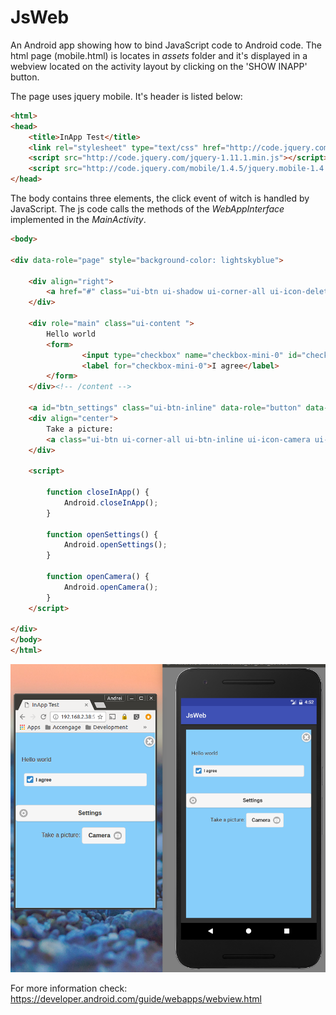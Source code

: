 # JsWeb
An Android app showing how to bind JavaScript code to Android code. The html page (mobile.html) is locates in *assets* folder and it's displayed in a webview located on the activity layout by clicking on the 'SHOW INAPP' button.

The page uses jquery mobile. It's header is listed below:

```html
<html>
<head>
    <title>InApp Test</title>
    <link rel="stylesheet" type="text/css" href="http://code.jquery.com/mobile/1.4.5/jquery.mobile-1.4.5.css" />
    <script src="http://code.jquery.com/jquery-1.11.1.min.js"></script>
    <script src="http://code.jquery.com/mobile/1.4.5/jquery.mobile-1.4.5.js"></script>
</head>
```

The body contains three elements, the click event of witch is handled by JavaScript. The js code calls the methods of the *WebAppInterface* implemented in the *MainActivity*.
```html
<body>

<div data-role="page" style="background-color: lightskyblue">

    <div align="right">
        <a href="#" class="ui-btn ui-shadow ui-corner-all ui-icon-delete ui-btn-icon-notext" onClick="closeInApp()">Delete</a>
    </div>

    <div role="main" class="ui-content ">
        Hello world
        <form>
                <input type="checkbox" name="checkbox-mini-0" id="checkbox-mini-0" data-mini="true">
                <label for="checkbox-mini-0">I agree</label>
        </form>
    </div><!-- /content -->

    <a id="btn_settings" class="ui-btn-inline" data-role="button" data-icon="gear" onClick="openSettings()">Settings</a>
    <div align="center">
        Take a picture:
        <a class="ui-btn ui-corner-all ui-btn-inline ui-icon-camera ui-btn-icon-right" onClick="openCamera()">Camera</a>
    </div>

    <script>

        function closeInApp() {
            Android.closeInApp();
        }

        function openSettings() {
            Android.openSettings();
        }

        function openCamera() {
            Android.openCamera();
        }
    </script>

</div>
</body>
</html>
```

<p align="center" >
    <img src="screenshot.png?raw=true"> 
</p>

For more information check:
https://developer.android.com/guide/webapps/webview.html